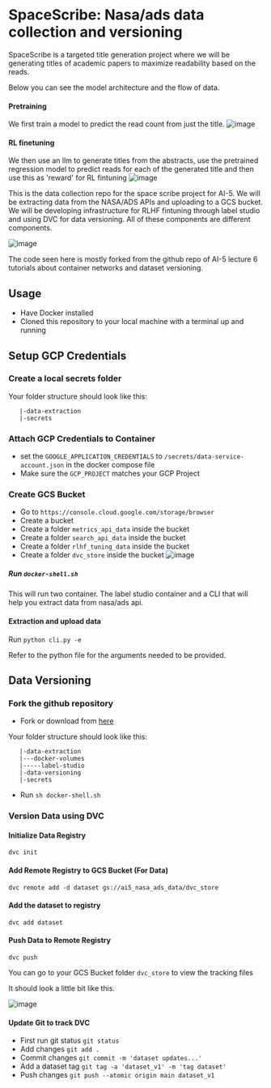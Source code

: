 # SpaceScribe: Nasa/ads data collection and versioning
SpaceScribe is a targeted title generation project where we will be generating titles of academic papers to maximize readability based on the reads. 

Below you can see the model architecture and the flow of data.

#### Pretraining 
We first train a model to predict the read count from just the title. 
![image](https://hackmd.io/_uploads/H1VdoyqYT.png)
#### RL finetuning
We then use an llm to generate titles from the abstracts, use the pretrained regression model to predict reads for each of the generated title and then use this as 'reward' for RL fintuning
![image](https://hackmd.io/_uploads/HyWRskqF6.png)



This is the data collection repo for the space scribe project for AI-5. We will be extracting data from the NASA/ADS APIs and uploading to a GCS bucket. We will be developing infrastructure for RLHF fintuning through label studio and using DVC for data versioning. All of these components are different components. 

![image](https://hackmd.io/_uploads/r19oLg5F6.png)

The code seen here is mostly forked from the github repo of AI-5 lecture 6 tutorials about container networks and dataset versioning. 
## Usage
* Have Docker installed
* Cloned this repository to your local machine with a terminal up and running





## Setup GCP Credentials

### Create a local **secrets** folder


Your folder structure should look like this:
```
   |-data-extraction
   |-secrets
```

### Attach GCP Credentials to Container

- set the `GOOGLE_APPLICATION_CREDENTIALS` to `/secrets/data-service-account.json` in the docker compose file
- Make sure the `GCP_PROJECT` matches your GCP Project


### Create GCS Bucket
- Go to `https://console.cloud.google.com/storage/browser`
- Create a bucket
- Create a folder `metrics_api_data` inside the bucket
- Create a folder `search_api_data` inside the bucket
- Create a folder `rlhf_tuning_data` inside the bucket
- Create a folder `dvc_store` inside the bucket
![image](https://hackmd.io/_uploads/BkRLxl9Y6.png)

##### Run `docker-shell.sh` 

This will run two container. The label studio container and a CLI that will help you extract data from nasa/ads api.

#### Extraction and upload data
Run `python cli.py -e`

Refer to the python file for the arguments needed to be provided. 

## Data Versioning

### Fork the github repository
- Fork or download from [here](https://github.com/vrishbhanusingh/data-versioning)

Your folder structure should look like this:
```
   |-data-extraction
   |---docker-volumes
   |-----label-studio
   |-data-versioning
   |-secrets
```

- Run `sh docker-shell.sh`




### Version Data using DVC


#### Initialize Data Registry

`dvc init`

#### Add Remote Registry to GCS Bucket (For Data)
`dvc remote add -d dataset gs://ai5_nasa_ads_data/dvc_store`

#### Add the dataset to registry
`dvc add dataset`

#### Push Data to Remote Registry
`dvc push`

You can go to your GCS Bucket folder `dvc_store` to view the tracking files

It should look a little bit like this. 

![image](https://hackmd.io/_uploads/Bytf4g5YT.png)


#### Update Git to track DVC
- First run git status `git status`
- Add changes `git add .`
- Commit changes `git commit -m 'dataset updates...'`
- Add a dataset tag `git tag -a 'dataset_v1' -m 'tag dataset'`
- Push changes `git push --atomic origin main dataset_v1`


